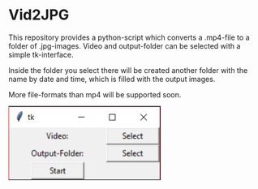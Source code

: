 # Vid2JPG
This repository provides a python-script which converts a .mp4-file to a folder of .jpg-images. Video and output-folder can be selected with a simple tk-interface.

Inside the folder you select there will be created another folder with the name by date and time, which is filled with the output images.

More file-formats than mp4 will be supported soon.

<img src = "InterfacePreview.PNG" width = "300">
